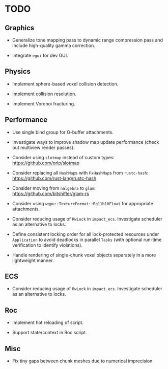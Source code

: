 # TODO

## Graphics

- Generalize tone mapping pass to dynamic range compression pass and include high-quality gamma correction.

- Integrate `egui` for dev GUI.

## Physics

- Implement sphere-based voxel collision detection.

- Implement collision resolution.

- Implement Voronoi fracturing.

## Performance

- Use single bind group for G-buffer attachments.

- Investigate ways to improve shadow map update performance (check out multiview render passes).

- Consider using `slotmap` instead of custom types: https://github.com/orlp/slotmap

- Consider replacing all `HashMap`s with `FxHashMap`s from `rustc-hash`: https://github.com/rust-lang/rustc-hash

- Consider moving from `nalgebra` to `glam`: https://github.com/bitshifter/glam-rs

- Consider using `wgpu::TextureFormat::Rg11b10Float` for appropriate attachments.

- Consider reducing usage of `RwLock` in `impact_ecs`. Investigate scheduler as an alternative to locks.

- Define consistent locking order for all lock-protected resources under `Application` to avoid deadlocks in parallel `Tasks` (with optional run-time verification to identify violations).

- Handle rendering of single-chunk voxel objects separately in a more lightweight manner.

## ECS

- Consider reducing usage of `RwLock` in `impact_ecs`. Investigate scheduler as an alternative to locks.

## Roc

- Implement hot reloading of script.

- Support state/context in Roc script.

## Misc

- Fix tiny gaps between chunk meshes due to numerical imprecision.
